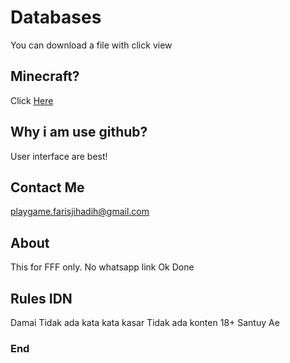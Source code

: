 # Databases
You can download a file with click view

## Minecraft?
Click [Here](https://www.github.com/FFF-Net/HHH)

## Why i am use github?
User interface are best!

## Contact Me 
playgame.farisjihadih@gmail.com

## About
This for FFF only.
No whatsapp link
Ok Done

## Rules IDN
Damai
Tidak ada kata kata kasar
Tidak ada konten 18+
Santuy Ae

### End
